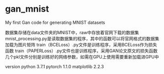 # gan_mnist
My first Gan code for generating MNIST datasets

数据集存储在data文件夹的MNIST中，raw中存放着官网下载的数据集
mnist_processing.py是读取数据集的程序，其中的函数可以将官网格式的数据集加载为图片矩阵
train（BCELoss）.py文件是训练程序，采用BCELoss作为损失函数
train（PAPERLoss）.py文件也是训练程序，采用GAN论文原文的损失函数
几个pkl文件分别是训练好的网络参数，如需在GPU上使用需要重新加载进GPU中

version
python 3.7.1
pytorch 1.1.0
matplotlib 2.2.3

